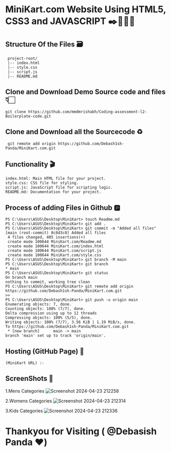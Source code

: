 # MiniKart.com Website Using HTML5, CSS3 and JAVASCRIPT ✒️👨🏻‍💻

## Structure Of the Files 🗃️
     project-root/
     |-- index.html
     |-- style.css
     |-- script.js
     |-- README.md

## Clone and Download Demo Source code and files 👇🏻
    git clone https://github.com/mmdmrishabh/Coding-assessment-l2-Boilerplate-code.git

## Clone and Download all the Sourcecode ♻️
     git remote add origin https://github.com/Debash1sh-Panda/MiniKart.com.git
     
## Functionality 🎬
    index.html: Main HTML file for your project.
    style.css: CSS file for styling.
    script.js: JavaScript file for scripting logic.
    README.md: Documentation for your project.

## Process of adding Files in Github 🅿️
    PS C:\Users\ASUS\Desktop\MiniKart> touch Readme.md
    PS C:\Users\ASUS\Desktop\MiniKart> git add .
    PS C:\Users\ASUS\Desktop\MiniKart> git commit -m "Added all files"           
    [main (root-commit) 8c8d3c0] Added all files
     4 files changed, 405 insertions(+)
     create mode 100644 MiniKart.com/Readme.md
     create mode 100644 MiniKart.com/index.html
     create mode 100644 MiniKart.com/script.js
     create mode 100644 MiniKart.com/style.css
    PS C:\Users\ASUS\Desktop\MiniKart> git branch -M main
    PS C:\Users\ASUS\Desktop\MiniKart> git branch
    * main
    PS C:\Users\ASUS\Desktop\MiniKart> git status 
    On branch main
    nothing to commit, working tree clean
    PS C:\Users\ASUS\Desktop\MiniKart> git remote add origin https://github.com/Debash1sh-Panda/MiniKart.com.git
    >>
    PS C:\Users\ASUS\Desktop\MiniKart> git push -u origin main
    Enumerating objects: 7, done.
    Counting objects: 100% (7/7), done.
    Delta compression using up to 12 threads
    Compressing objects: 100% (5/5), done.
    Writing objects: 100% (7/7), 3.56 KiB | 1.19 MiB/s, done.
    To https://github.com/Debash1sh-Panda/MiniKart.com.git
     * [new branch]      main -> main
    branch 'main' set up to track 'origin/main'.

## Hosting (GitHub Page) 🔗
    (MiniKart URL) :- 

## ScreenShots 📸

1.Mens Categories
     ![Screenshot 2024-04-23 212258](https://github.com/Debash1sh-Panda/MiniKart.com/assets/144515067/f5de38a2-bc85-4bba-9ab7-5078f55015d4)

2.Womens Categories
    ![Screenshot 2024-04-23 212314](https://github.com/Debash1sh-Panda/MiniKart.com/assets/144515067/a09704be-ac30-48c7-bd59-2531405e83b7)

3.Kids Categories
    ![Screenshot 2024-04-23 212336](https://github.com/Debash1sh-Panda/MiniKart.com/assets/144515067/fecdfd36-905e-41cd-b87c-ee306fe4af3c)

# Thankyou for Visiting ( @Debasish Panda ❤️)
